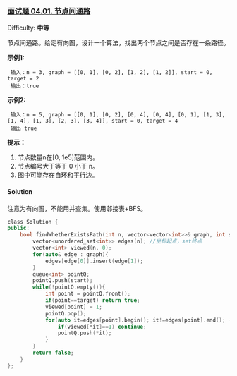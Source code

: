 ### [面试题 04.01\. 节点间通路](https://leetcode-cn.com/problems/route-between-nodes-lcci/)

Difficulty: **中等**


节点间通路。给定有向图，设计一个算法，找出两个节点之间是否存在一条路径。

**示例1:**

```
 输入：n = 3, graph = [[0, 1], [0, 2], [1, 2], [1, 2]], start = 0, target = 2
 输出：true
```

**示例2:**

```
 输入：n = 5, graph = [[0, 1], [0, 2], [0, 4], [0, 4], [0, 1], [1, 3], [1, 4], [1, 3], [2, 3], [3, 4]], start = 0, target = 4
 输出 true
```

**提示：**

1.  节点数量n在[0, 1e5]范围内。
2.  节点编号大于等于 0 小于 n。
3.  图中可能存在自环和平行边。


#### Solution

注意为有向图，不能用并查集。使用邻接表+BFS。

```cpp
​class Solution {
public:
    bool findWhetherExistsPath(int n, vector<vector<int>>& graph, int start, int target) {
        vector<unordered_set<int>> edges(n); //坐标起点，set终点
        vector<int> viewed(n, 0);
        for(auto& edge : graph){
            edges[edge[0]].insert(edge[1]);
        }
        queue<int> pointQ;
        pointQ.push(start);
        while(!pointQ.empty()){
            int point = pointQ.front();
            if(point==target) return true;
            viewed[point] = 1;
            pointQ.pop();
            for(auto it=edges[point].begin(); it!=edges[point].end(); ++it){
                if(viewed[*it]==1) continue;
                pointQ.push(*it);
            }
        }
        return false;
    }
};
```